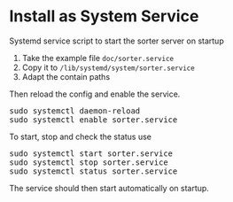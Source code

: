 # Install as System Service 

Systemd service script to start the sorter server on startup

1) Take the example file `doc/sorter.service`
2) Copy it to `/lib/systemd/system/sorter.service`
2) Adapt the contain paths

Then reload the config and enable the service.
<pre>
sudo systemctl daemon-reload
sudo systemctl enable sorter.service
</pre>
To start, stop and check the status use
<pre>
sudo systemctl start sorter.service
sudo systemctl stop sorter.service
sudo systemctl status sorter.service
</pre>
The service should then start automatically on startup.
